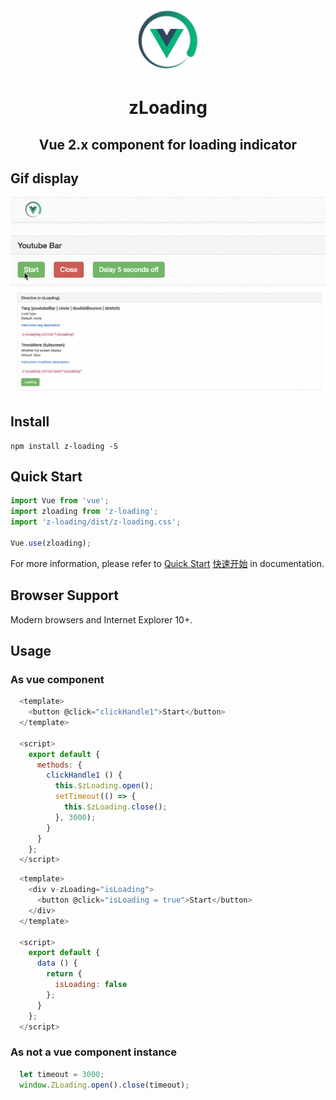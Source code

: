 <div  align="center">
  <img src="./examples/assets/img/logo.png" width = "100" height = "100" alt="zloading" align=center/>
  <h1>zLoading</h1>
  <h2>Vue 2.x component for loading indicator</h2>
</div>

## Gif display
<div  align="center">
  <img src="./examples/assets/gif/bar.gif" alt="zloading-gif" align=center/>

  <img src="./examples/assets/gif/loading.gif" alt="zloading-gif" align=center/>
</div>

## Install
```shell
npm install z-loading -S
```

## Quick Start
``` javascript
import Vue from 'vue';
import zloading from 'z-loading';
import 'z-loading/dist/z-loading.css';

Vue.use(zloading);

```

For more information, please refer to [Quick Start](https://vok123.github.io/zLoading/static/en) [快速开始](https://vok123.github.io/zLoading/static/cn) in documentation.

## Browser Support
Modern browsers and Internet Explorer 10+.

## Usage

### As vue component
``` javascript
  <template>
    <button @click="clickHandle1">Start</button>
  </template>

  <script>
    export default {
      methods: {
        clickHandle1 () {
          this.$zLoading.open();
          setTimeout(() => {
            this.$zLoading.close();
          }, 3000);
        }
      }
    };
  </script>

```

``` javascript
  <template>
    <div v-zLoading="isLoading">
      <button @click="isLoading = true">Start</button>
    </div>
  </template>

  <script>
    export default {
      data () {
        return {
          isLoading: false
        };
      }
    };
  </script>

```

### As not a vue component instance

``` javascript
  let timeout = 3000;
  window.ZLoading.open().close(timeout);
```

